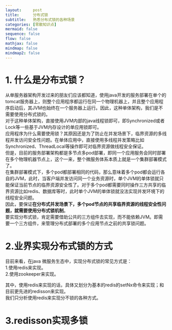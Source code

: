 ```yaml
---
layout:     post
title:      分布式锁
subtitle:   熟悉分布式锁的各种场景
categories: [零散知识点]
mermaid: false
sequence: false
flow: false
mathjax: false
mindmap: false
mindmap2: false
---
```


# 1. 什么是分布式锁？
从单服务器架构开发过来的朋友们应该都知道，使用java开发的服务部署在单个的tomcat服务器上，则整个应用程序都运行在同一个物理机器上，并且整个应用程序启动后，其JVM也始终在一个服务器上运行。因此，这种单体架构，我们是不需要使用分布式锁的。    
对于这种单体架构，直接使用JVM内部的java线程锁即可，即Synchronized或者Lock等一些基于JVM内存设计的单应用锁即可。    
应用程序为什么需要使用锁？其原因还是为了防止在并发场景下，临界资源的多线程并发访问安全性问题。在单体应用中，直接使用多线程并发策略比如Synchronized、ThreadLocal等操作即可对临界资源做线程安全保证。   
但是，目前的服务部署架构都是多节点多pod部署，即同一个应用服务会同时部署在多个物理机器节点上，这个一来，整个微服务体系本质上就是一个集群部署模式了。     
在集群部署模式下，多个pod都部署相同的代码，那么意味着多个pod都会运行各自的JVM，此时，当客户端并发访问同一个业务资源时，单个JVM的单体锁就只能保证当前节点的临界资源安全性了。对于多个pod都需要同时操作三方共享的临界资源比如redis、数据库等时，此时单个JVM的单体锁就没法实现并发环境下的线程安全问题。   
因此，要保证**在分布式并发场景下，多个pod节点的共享临界资源的线程安全性问题，就需要使用分布式锁机制**。    
要实现分布式锁，肯定需要借助公共的三方组件去实现，而不能依赖JVM。即需要一个三方组件，来管理分布式部署的多个应用节点之前的共享锁问题。   

# 2.业界实现分布式锁的方式
目前来看，在java 微服务生态中，实现分布式锁的常见方式是：    
1.使用redis来实现。   
2.使用zookeeper来实现。   

其中，使用redis来实现的话，具体又划分为基本的redis的setNx命令来实现；和目前更先进的redisson来实现。   
我们只分析使用redis来实现分不锁的各种方式。   

# 3.redisson实现多锁

